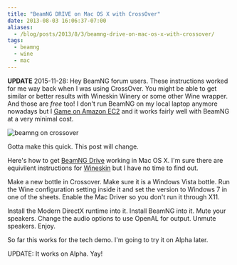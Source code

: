 ```yaml
---
title: "BeamNG DRIVE on Mac OS X with CrossOver"
date: 2013-08-03 16:06:37-07:00
aliases:
  - /blog/posts/2013/8/3/beamng-drive-on-mac-os-x-with-crossover/
tags:
  - beamng
  - wine
  - mac
---
```


**UPDATE** 2015-11-28: Hey BeamNG forum users. These instructions worked for me way
back when I was using CrossOver. You might be able to get similar or better results
with Wineskin Winery or some other Wine wrapper. And those are *free* too!
I don't run BeamNG on my local laptop anymore nowadays but I [Game on Amazon EC2][]
and it works fairly well with BeamNG at a very minimal cost.

![beamng on crossover](/images/beamng-crossover.jpg)

Gotta make this quick. This post will change.

Here's how to get [BeamNG Drive][] working in Mac OS X. I'm sure there are equivilent instructions for [Wineskin][]
but I have no time to find out.

Make a new bottle in Crossover. Make sure it is a Windows Vista bottle. Run the Wine configuration setting inside it
and set the version to Windows 7 in one of the sheets. Enable the Mac Driver so you don't run it through X11.

Install the Modern DirectX runtime into it. Install BeamNG into it. Mute your speakers. Change the audio options to
use OpenAL for output. Unmute speakers. Enjoy.

So far this works for the tech demo. I'm going to try it on Alpha later.

UPDATE: It works on Alpha. Yay!

[Game on Amazon EC2]: (http://lg.io/2015/07/05/revised-and-much-faster-run-your-own-highend-cloud-gaming-service-on-ec2.html)
[BeamNG Drive]: http://www.beamng.com/drive/
[Wineskin]: http://wineskin.urgesoftware.com/tiki-index.php?page=Wineskin%2C+Play+your+favorite+Windows+games+on+Mac+OS+X+without+needing+Microsoft+Windows
